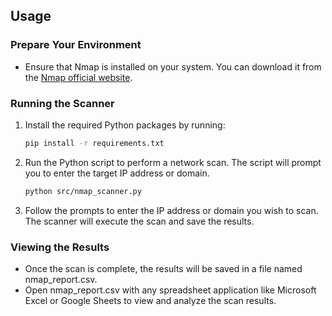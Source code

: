 ## Usage

### Prepare Your Environment
- Ensure that Nmap is installed on your system. You can download it from the [Nmap official website](https://nmap.org/download.html).

### Running the Scanner
1. Install the required Python packages by running:
   ```bash
   pip install -r requirements.txt
2. Run the Python script to perform a network scan. The script will prompt you to enter the target IP address or domain.
   ```bash
   python src/nmap_scanner.py
3. Follow the prompts to enter the IP address or domain you wish to scan. The scanner will execute the scan and save the results.
### Viewing the Results
- Once the scan is complete, the results will be saved in a file named nmap_report.csv.
- Open nmap_report.csv with any spreadsheet application like Microsoft Excel or Google Sheets to view and analyze the scan results.
